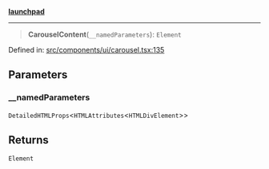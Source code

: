 [**launchpad**](index.md)

***

> **CarouselContent**(`__namedParameters`): `Element`

Defined in: [src/components/ui/carousel.tsx:135](https://github.com/victorbratov/launchpad/blob/d14315d3bd6634bc1c0e4507f8ad0551e9221cbc/src/components/ui/carousel.tsx#L135)

## Parameters

### \_\_namedParameters

`DetailedHTMLProps`\<`HTMLAttributes`\<`HTMLDivElement`\>\>

## Returns

`Element`

